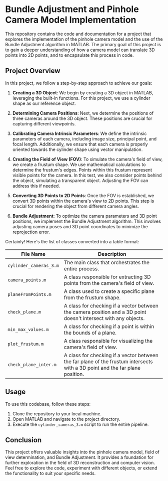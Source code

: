# Bundle Adjustment and Pinhole Camera Model Implementation

This repository contains the code and documentation for a project that explores the implementation of the pinhole camera model and the use of the Bundle Adjustment algorithm in MATLAB. The primary goal of this project is to gain a deeper understanding of how a camera model can translate 3D points into 2D points, and to encapsulate this process in code.

## Project Overview

In this project, we follow a step-by-step approach to achieve our goals:

1. **Creating a 3D Object**: We begin by creating a 3D object in MATLAB, leveraging the built-in functions. For this project, we use a cylinder shape as our reference object.

2. **Determining Camera Positions**: Next, we determine the positions of three cameras around the 3D object. These positions are crucial for capturing different viewpoints.

3. **Calibrating Camera Intrinsic Parameters**: We define the intrinsic parameters of each camera, including image size, principal point, and focal length. Additionally, we ensure that each camera is properly oriented towards the cylinder shape using vector manipulation.

4. **Creating the Field of View (FOV)**: To simulate the camera's field of view, we create a frustum shape. We use mathematical calculations to determine the frustum's edges. Points within this frustum represent visible points for the camera. In this test, we also consider points behind the object, simulating a transparent object. Adjusting the FOV can address this if needed.

5. **Converting 3D Points to 2D Points**: Once the FOV is established, we convert 3D points within the camera's view to 2D points. This step is crucial for rendering the object from different camera angles.

6. **Bundle Adjustment**: To optimize the camera parameters and 3D point positions, we implement the Bundle Adjustment algorithm. This involves adjusting camera poses and 3D point coordinates to minimize the reprojection error.

Certainly! Here's the list of classes converted into a table format:

| File Name               | Description                                                      |
|-------------------------|------------------------------------------------------------------|
| `cylinder_cameras_3.m`  | The main class that orchestrates the entire process.            |
| `camera_points.m`       | A class responsible for extracting 3D points from the camera's field of view. |
| `planeFromPoints.m`     | A class used to create a specific plane from the frustum shape.  |
| `check_plane.m`         | A class for checking if a vector between the camera position and a 3D point doesn't intersect with any objects. |
| `min_max_values.m`      | A class for checking if a point is within the bounds of a plane. |
| `plot_frustum.m`        | A class responsible for visualizing the camera's field of view.  |
| `check_plane_inter.m`   | A class for checking if a vector between the far plane of the frustum intersects with a 3D point and the far plane position. |


## Usage

To use this codebase, follow these steps:

1. Clone the repository to your local machine.
2. Open MATLAB and navigate to the project directory.
3. Execute the `cylinder_cameras_3.m` script to run the entire pipeline.

## Conclusion

This project offers valuable insights into the pinhole camera model, field of view determination, and Bundle Adjustment. It provides a foundation for further exploration in the field of 3D reconstruction and computer vision. Feel free to explore the code, experiment with different objects, or extend the functionality to suit your specific needs.
